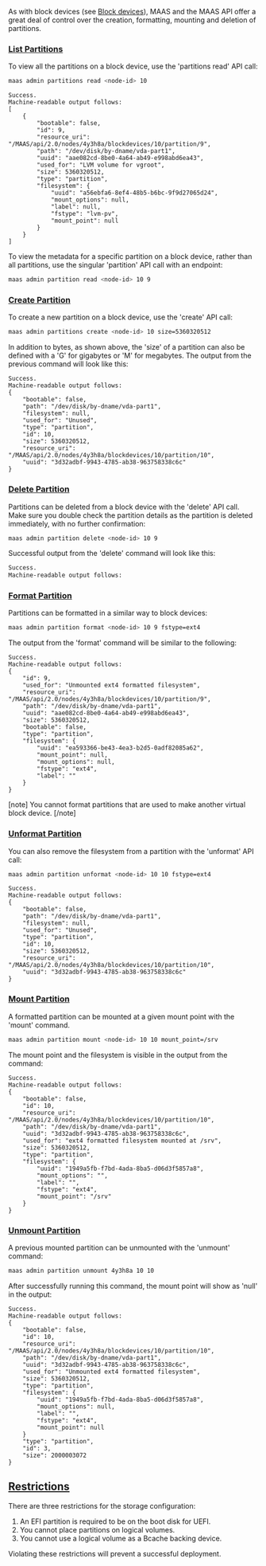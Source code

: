 <!-- deb-2-7-cli
||2.7|2.8|2.9|
|-----:|:-----:|:-----:|:-----:|
|Snap|[CLI](/t/partitions/2982) ~ [UI](/t/partitions/2983)|[CLI](/t/partitions/2984) ~ [UI](/t/partitions/2985)|[CLI](/t/partitions/2986) ~ [UI](/t/partitions/2987)|
|Packages|CLI ~ [UI](/t/partitions/2989)|[CLI](/t/partitions/2990) ~ [UI](/t/partitions/2991)|[CLI](/t/partitions/2992) ~ [UI](/t/partitions/2993)|
 deb-2-7-cli -->

<!-- deb-2-7-ui
||2.7|2.8|2.9|
|-----:|:-----:|:-----:|:-----:|
|Snap|[CLI](/t/partitions/2982) ~ [UI](/t/partitions/2983)|[CLI](/t/partitions/2984) ~ [UI](/t/partitions/2985)|[CLI](/t/partitions/2986) ~ [UI](/t/partitions/2987)|
|Packages|[CLI](/t/partitions/2988) ~ UI|[CLI](/t/partitions/2990) ~ [UI](/t/partitions/2991)|[CLI](/t/partitions/2992) ~ [UI](/t/partitions/2993)|
 deb-2-7-ui -->

<!-- deb-2-8-cli
||2.7|2.8|2.9|
|-----:|:-----:|:-----:|:-----:|
|Snap|[CLI](/t/partitions/2982) ~ [UI](/t/partitions/2983)|[CLI](/t/partitions/2984) ~ [UI](/t/partitions/2985)|[CLI](/t/partitions/2986) ~ [UI](/t/partitions/2987)|
|Packages|[CLI](/t/partitions/2988) ~ [UI](/t/partitions/2989)|CLI ~ [UI](/t/partitions/2991)|[CLI](/t/partitions/2992) ~ [UI](/t/partitions/2993)|
 deb-2-8-cli -->

<!-- deb-2-8-ui
||2.7|2.8|2.9|
|-----:|:-----:|:-----:|:-----:|
|Snap|[CLI](/t/partitions/2982) ~ [UI](/t/partitions/2983)|[CLI](/t/partitions/2984) ~ [UI](/t/partitions/2985)|[CLI](/t/partitions/2986) ~ [UI](/t/partitions/2987)|
|Packages|[CLI](/t/partitions/2988) ~ [UI](/t/partitions/2989)|[CLI](/t/partitions/2990) ~ UI|[CLI](/t/partitions/2992) ~ [UI](/t/partitions/2993)|
 deb-2-8-ui -->

<!-- deb-2-9-cli
||2.7|2.8|2.9|
|-----:|:-----:|:-----:|:-----:|
|Snap|[CLI](/t/partitions/2982) ~ [UI](/t/partitions/2983)|[CLI](/t/partitions/2984) ~ [UI](/t/partitions/2985)|[CLI](/t/partitions/2986) ~ [UI](/t/partitions/2987)|
|Packages|[CLI](/t/partitions/2988) ~ [UI](/t/partitions/2989)|[CLI](/t/partitions/2990) ~ [UI](/t/partitions/2991)|CLI ~ [UI](/t/partitions/2993)|
 deb-2-9-cli -->

<!-- deb-2-9-ui
||2.7|2.8|2.9|
|-----:|:-----:|:-----:|:-----:|
|Snap|[CLI](/t/partitions/2982) ~ [UI](/t/partitions/2983)|[CLI](/t/partitions/2984) ~ [UI](/t/partitions/2985)|[CLI](/t/partitions/2986) ~ [UI](/t/partitions/2987)|
|Packages|[CLI](/t/partitions/2988) ~ [UI](/t/partitions/2989)|[CLI](/t/partitions/2990) ~ [UI](/t/partitions/2991)|[CLI](/t/partitions/2992) ~ UI|
 deb-2-9-ui -->

<!-- snap-2-7-cli
||2.7|2.8|2.9|
|-----:|:-----:|:-----:|:-----:|
|Snap|CLI ~ [UI](/t/partitions/2983)|[CLI](/t/partitions/2984) ~ [UI](/t/partitions/2985)|[CLI](/t/partitions/2986) ~ [UI](/t/partitions/2987)|
|Packages|[CLI](/t/partitions/2988) ~ [UI](/t/partitions/2989)|[CLI](/t/partitions/2990) ~ [UI](/t/partitions/2991)|[CLI](/t/partitions/2992) ~ [UI](/t/partitions/2993)|
 snap-2-7-cli -->

<!-- snap-2-7-ui
||2.7|2.8|2.9|
|-----:|:-----:|:-----:|:-----:|
|Snap|[CLI](/t/partitions/2982) ~ UI|[CLI](/t/partitions/2984) ~ [UI](/t/partitions/2985)|[CLI](/t/partitions/2986) ~ [UI](/t/partitions/2987)|
|Packages|[CLI](/t/partitions/2988) ~ [UI](/t/partitions/2989)|[CLI](/t/partitions/2990) ~ [UI](/t/partitions/2991)|[CLI](/t/partitions/2992) ~ [UI](/t/partitions/2993)|
 snap-2-7-ui -->

<!-- snap-2-8-cli
||2.7|2.8|2.9|
|-----:|:-----:|:-----:|:-----:|
|Snap|[CLI](/t/partitions/2982) ~ [UI](/t/partitions/2983)|CLI ~ [UI](/t/partitions/2985)|[CLI](/t/partitions/2986) ~ [UI](/t/partitions/2987)|
|Packages|[CLI](/t/partitions/2988) ~ [UI](/t/partitions/2989)|[CLI](/t/partitions/2990) ~ [UI](/t/partitions/2991)|[CLI](/t/partitions/2992) ~ [UI](/t/partitions/2993)|
 snap-2-8-cli -->

<!-- snap-2-8-ui
||2.7|2.8|2.9|
|-----:|:-----:|:-----:|:-----:|
|Snap|[CLI](/t/partitions/2982) ~ [UI](/t/partitions/2983)|[CLI](/t/partitions/2984) ~ UI|[CLI](/t/partitions/2986) ~ [UI](/t/partitions/2987)|
|Packages|[CLI](/t/partitions/2988) ~ [UI](/t/partitions/2989)|[CLI](/t/partitions/2990) ~ [UI](/t/partitions/2991)|[CLI](/t/partitions/2992) ~ [UI](/t/partitions/2993)|
 snap-2-8-ui -->

<!-- snap-2-9-cli
||2.7|2.8|2.9|
|-----:|:-----:|:-----:|:-----:|
|Snap|[CLI](/t/partitions/2982) ~ [UI](/t/partitions/2983)|[CLI](/t/partitions/2984) ~ [UI](/t/partitions/2985)|CLI ~ [UI](/t/partitions/2987)|
|Packages|[CLI](/t/partitions/2988) ~ [UI](/t/partitions/2989)|[CLI](/t/partitions/2990) ~ [UI](/t/partitions/2991)|[CLI](/t/partitions/2992) ~ [UI](/t/partitions/2993)|
 snap-2-9-cli -->

<!-- snap-2-9-ui
||2.7|2.8|2.9|
|-----:|:-----:|:-----:|:-----:|
|Snap|[CLI](/t/partitions/2982) ~ [UI](/t/partitions/2983)|[CLI](/t/partitions/2984) ~ [UI](/t/partitions/2985)|[CLI](/t/partitions/2986) ~ UI|
|Packages|[CLI](/t/partitions/2988) ~ [UI](/t/partitions/2989)|[CLI](/t/partitions/2990) ~ [UI](/t/partitions/2991)|[CLI](/t/partitions/2992) ~ [UI](/t/partitions/2993)|
 snap-2-9-ui -->

As with block devices (see [Block devices](/t/block-devices/749)), MAAS and the MAAS API offer a great deal of control over the creation, formatting, mounting and deletion of partitions.

<a href="#heading--list-partitions"><h3 id="heading--list-partitions">List Partitions</h3></a>

To view all the partitions on a block device, use the 'partitions read' API call:

``` bash
maas admin partitions read <node-id> 10
```

``` nohighlight
Success.
Machine-readable output follows:
[
    {
        "bootable": false,
        "id": 9,
        "resource_uri":
"/MAAS/api/2.0/nodes/4y3h8a/blockdevices/10/partition/9",
        "path": "/dev/disk/by-dname/vda-part1",
        "uuid": "aae082cd-8be0-4a64-ab49-e998abd6ea43",
        "used_for": "LVM volume for vgroot",
        "size": 5360320512,
        "type": "partition",
        "filesystem": {
            "uuid": "a56ebfa6-8ef4-48b5-b6bc-9f9d27065d24",
            "mount_options": null,
            "label": null,
            "fstype": "lvm-pv",
            "mount_point": null
        }
    }
]
```

To view the metadata for a specific partition on a block device, rather than all partitions, use the singular 'partition' API call with an endpoint:

``` bash
maas admin partition read <node-id> 10 9
```

<a href="#heading--create-partition"><h3 id="heading--create-partition">Create Partition</h3></a>

To create a new partition on a block device, use the 'create' API call:

``` bash
maas admin partitions create <node-id> 10 size=5360320512
```

In addition to bytes, as shown above, the 'size' of a partition can also be defined with a 'G' for gigabytes or 'M' for megabytes. The output from the previous command will look like this:

``` nohighlight
Success.
Machine-readable output follows:
{
    "bootable": false,
    "path": "/dev/disk/by-dname/vda-part1",
    "filesystem": null,
    "used_for": "Unused",
    "type": "partition",
    "id": 10,
    "size": 5360320512,
    "resource_uri": "/MAAS/api/2.0/nodes/4y3h8a/blockdevices/10/partition/10",
    "uuid": "3d32adbf-9943-4785-ab38-963758338c6c"
}
```

<a href="#heading--delete-partition"><h3 id="heading--delete-partition">Delete Partition</h3></a>

Partitions can be deleted from a block device with the 'delete' API call. Make sure you double check the partition details as the partition is deleted immediately, with no further confirmation:

``` bash
maas admin partition delete <node-id> 10 9
```

Successful output from the 'delete' command will look like this:

``` bash
Success.
Machine-readable output follows:
```

<a href="#heading--format-partition"><h3 id="heading--format-partition">Format Partition</h3></a>

Partitions can be formatted in a similar way to block devices:

``` bash
maas admin partition format <node-id> 10 9 fstype=ext4
```

The output from the 'format' command will be similar to the following:

``` nohighlight
Success.
Machine-readable output follows:
{
    "id": 9,
    "used_for": "Unmounted ext4 formatted filesystem",
    "resource_uri": "/MAAS/api/2.0/nodes/4y3h8a/blockdevices/10/partition/9",
    "path": "/dev/disk/by-dname/vda-part1",
    "uuid": "aae082cd-8be0-4a64-ab49-e998abd6ea43",
    "size": 5360320512,
    "bootable": false,
    "type": "partition",
    "filesystem": {
        "uuid": "ea593366-be43-4ea3-b2d5-0adf82085a62",
        "mount_point": null,
        "mount_options": null,
        "fstype": "ext4",
        "label": ""
    }
}
```

[note]
You cannot format partitions that are used to make another virtual block device.
[/note]

<a href="#heading--unformat-partition"><h3 id="heading--unformat-partition">Unformat Partition</h3></a>

You can also remove the filesystem from a partition with the 'unformat' API call:

``` bash
maas admin partition unformat <node-id> 10 10 fstype=ext4
```

``` nohighlight
Success.
Machine-readable output follows:
{
    "bootable": false,
    "path": "/dev/disk/by-dname/vda-part1",
    "filesystem": null,
    "used_for": "Unused",
    "type": "partition",
    "id": 10,
    "size": 5360320512,
    "resource_uri": "/MAAS/api/2.0/nodes/4y3h8a/blockdevices/10/partition/10",
    "uuid": "3d32adbf-9943-4785-ab38-963758338c6c"
}
```

<a href="#heading--mount-partition"><h3 id="heading--mount-partition">Mount Partition</h3></a>

A formatted partition can be mounted at a given mount point with the 'mount' command.

``` bash
maas admin partition mount <node-id> 10 10 mount_point=/srv
```

The mount point and the filesystem is visible in the output from the command:

``` nohighlight
Success.
Machine-readable output follows:
{
    "bootable": false,
    "id": 10,
    "resource_uri": "/MAAS/api/2.0/nodes/4y3h8a/blockdevices/10/partition/10",
    "path": "/dev/disk/by-dname/vda-part1",
    "uuid": "3d32adbf-9943-4785-ab38-963758338c6c",
    "used_for": "ext4 formatted filesystem mounted at /srv",
    "size": 5360320512,
    "type": "partition",
    "filesystem": {
        "uuid": "1949a5fb-f7bd-4ada-8ba5-d06d3f5857a8",
        "mount_options": "",
        "label": "",
        "fstype": "ext4",
        "mount_point": "/srv"
    }
}
```

<a href="#heading--unmount-partition"><h3 id="heading--unmount-partition">Unmount Partition</h3></a>

A previous mounted partition can be unmounted with the 'unmount' command:

``` bash
maas admin partition unmount 4y3h8a 10 10
```

After successfully running this command, the mount point will show as 'null' in the output:

``` nohighlight
Success.
Machine-readable output follows:
{
    "bootable": false,
    "id": 10,
    "resource_uri": "/MAAS/api/2.0/nodes/4y3h8a/blockdevices/10/partition/10",
    "path": "/dev/disk/by-dname/vda-part1",
    "uuid": "3d32adbf-9943-4785-ab38-963758338c6c",
    "used_for": "Unmounted ext4 formatted filesystem",
    "size": 5360320512,
    "type": "partition",
    "filesystem": {
        "uuid": "1949a5fb-f7bd-4ada-8ba5-d06d3f5857a8",
        "mount_options": null,
        "label": "",
        "fstype": "ext4",
        "mount_point": null
    }
    "type": "partition",
    "id": 3,
    "size": 2000003072
}
```

<a href="#heading--restrictions"><h2 id="heading--restrictions">Restrictions</h2></a>

There are three restrictions for the storage configuration:

1.   An EFI partition is required to be on the boot disk for UEFI.
2.   You cannot place partitions on logical volumes.
3.   You cannot use a logical volume as a Bcache backing device.

Violating these restrictions will prevent a successful deployment.
